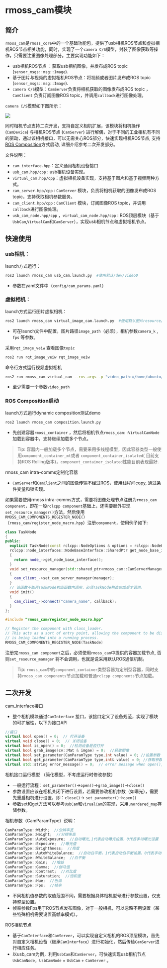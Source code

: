 # rmoss_cam模块

## 简介

`rmoss_cam`是`rmoss_core`中的一个基础功能包，提供了usb相机ROS节点和虚拟相机ROS节点相关功能，同时，实现了一个`camera C/S`模型，封装了图像获取等操作，只需要注重图像处理部分。主要实现功能如下：

- usb相机ROS节点 ：获取usb相机图像，并发布成ROS topic (`sensor_msgs::msg::Image`).
- 基于图片与视频的虚拟相机ROS节点：将视频或者图片发布成ROS topic (`sensor_msgs::msg::Image`).
- `camera C/S`模型：`CamServer`负责将相机获取的图像发布成ROS topic ， `CamClient` 负责订阅图像ROS topic，并调用`callback`进行图像处理。

`camera C/S`模型如下图所示：

![](cam_server_client.png)

同时相机节点支持二次开发，支持自定义相机扩展，该模块将相机操作(`CamDevice`) 与相机ROS节点 (`CamServer`) 进行解偶，对于不同的工业相机有不同的驱动，通过该相机接口，可以无需关心ROS部分，快速实现相机ROS节点, 支持[ROS Composition](https://docs.ros.org/en/galactic/Tutorials/Composition.html)方式启动, 详细介绍参考二次开发部分。

文件说明：

* `cam_interface.hpp`：定义通用相机设备接口
* `usb_cam.hpp/cpp` : usb相机设备实现。
* `virtual_cam.hpp/cpp`：虚拟相机设备实现，支持基于图片和基于视频两种方式。
* `cam_server.hpp/cpp` :  `CamServer` 模块，负责将相机获取的图像发布成ROS topic，支持获取相机参数服务。
* `cam_client.hpp/cpp` :  `CamClient` 模块，订阅图像ROS topic，并调用`callback`进行图像处理。
* `usb_cam_node.hpp/cpp` ，`virtual_cam_node.hpp/cpp` :  ROS顶层模块（基于`UsbCam`,`VirtualCam`和`CamServer`），实现usb相机节点和虚拟相机节点。

## 快速使用

### usb相机：

launch方式运行：

```bash
ros2 launch rmoss_cam usb_cam.launch.py  #使用默认/dev/video0
```

* 参数在yaml文件中（`config/cam_params.yaml`）

### 虚拟相机：

launch方式运行图片虚拟相机：

```bash
ros2 launch rmoss_cam virtual_image_cam.launch.py  #使用默认图片resource/test.png
```

* 可在launch文件中配置，图片路径`image_path`（必须），相机参数`camera_k` , `fps` 等参数。

采用`rqt_image_veiw` 查看图像`topic` 

```bash
ros2 run rqt_image_veiw rqt_image_veiw
```

命令行方式运行视频虚拟相机

```bash
ros2 run rmoss_cam virtual_cam --ros-args -p "video_path:=/home/ubuntu/test.avi"
```

* 至少需要一个参数`video_path`

### ROS Composition启动

launch方式运行dynamic composition测试demo

```python
ros2 launch rmoss_cam composition.launch.py
```

* 先创建容器`rmoss_container` ，然后将相机节点`rmoss_cam::VirtualCamNode` 加载到容器中，支持继续加载多个节点。

> Tip: 容器内一般加载多个节点，需要采用多线程模型，因此容器类型一般使用`component_container_mt`或者 `component_container_isolated`( 目前支持ROS Rolling版本)，`component_container_isolated`性能目前表现最好.

rmoss_cam intra-comms定制化容器

* `CamServer`和`CamClient`之间的图像传输不经过ROS，使用线程间copy, 通过条件变量和锁实现。

如果需要使用rmoss intra-comms方式，需要将图像处理节点注册为`rmoss_cam component`，即在一般`rclcpp component`基础上，还需要额外实现`set_resource_manager()`方法，然后使用`RMOSS_CAM_COMPONENTS_REGISTER_NODE()`（`rmoss_cam/register_node_macro.hpp`）注册`component`，使用例子如下:

```c++
class TaskNode
{
public:
  explicit TaskNode(const rclcpp::NodeOptions & options = rclcpp::NodeOptions());
  rclcpp::node_interfaces::NodeBaseInterface::SharedPtr get_node_base_interface()
  {
    return node_->get_node_base_interface();
  }
  void set_resource_manager(std::shared_ptr<rmoss_cam::CamServerManager> manager)
  {
    cam_client_->set_cam_server_manager(manager);
  }
  // 该函数不能再TaskNode构造函数内调用，必须TaskNode构造完成后才调用。
  void init()
  {
    cam_client_->connect("camera_name", callback);
  }
};

#include "rmoss_cam/register_node_macro.hpp"

// Register the component with class_loader.
// This acts as a sort of entry point, allowing the component to be discoverable when its library
// is being loaded into a running process.
RMOSS_CAM_COMPONENTS_REGISTER_NODE(TaskNode)
```
注册完`rmoss_cam component`之后，必须使用`rmoss_cam`中提供的容器加载节点, 否则`set_resource_manager` 将不会调用，也就是说采用默认ROS通信机制。

> Tip: `rmoss_cam`中的`component_container`类型容器为定制型容器，同时支持`rmoss_cam components`节点加载和普通`rclcpp components`节点加载。

## 二次开发

cam_interface接口

* 整个相机模块通过`CamInterface` 接口，该接口定义了设备规范，实现了模块的可扩展性，以下为接口API

```c++
//接口
virtual bool open() = 0;  // 打开设备
virtual void close() = 0;  // 关闭设备
virtual bool is_open() = 0;  //检测设备是否打开
virtual bool grab_image(cv::Mat & imgae) = 0;  //获取图像
virtual bool set_parameter(CamParamType type,int value) = 0; //设置参数
virtual bool get_parameter(CamParamType type,int& value) = 0; //获取参数
virtual std::string error_message() = 0;  // error message when open(),grab_image(),set_parameter(),get_parameter() return false.
```

相机接口运行模型 （简化模型，不考虑运行时修改参数）

* 一般运行流程：`set_parameter()`->`open()`->`grab_image()`->`close()` 
* 参数设置应该在相机关闭下进行设置，若需要修改相机参数（如曝光），需要先重启相机进行设置，即：`close()`-> `set_parameter()`->`open()` 
* 参数set和get方法可以参考`UsbCam`和`VirualCam`的实现，采用`unordered_map`存储参数。

相机参数（CamParamType）说明：

```c++
CamParamType::Width;  //分辨率宽
CamParamType::Height;  //分辨率高
CamParamType::AutoExposure;  //自动曝光,1代表自动曝光设置，0代表手动曝光设置
CamParamType::Exposure;  //曝光值
CamParamType::Brighthness;  //亮度
CamParamType::AutoWhiteBalance;  //自动白平衡，1代表自动白平衡设置，0代表手动白平衡设置
CamParamType::WhiteBalance;  //白平衡
CamParamType::Gain;  //增益
CamParamType::Gamma;  //伽马值
CamParamType::Contrast;  //对比度
CamParamType::Saturation;  //饱和度
CamParamType::Hue;  //色调
CamParamType::Fps;  //帧率
```

- 不同相机值参数的取值范围不同，需要根据具体相机型号进行参数设置，仅支持整型设置。
- 帧率参数Fps用于ROS节点发布图像，对于一般相机，可以忽略不用设置（某些特殊相机需要设置高帧率模式）。

ROS相机节点

* 基于`CamInterface`和`CamServer`，可以实现自定义相机的ROS顶层模块，首先对自定义相机设备（继承`CamInterface`）进行初始化，然后传给`CamServer`进行相应任务。
* 以usb_cam为例，利用`UsbCam`和`CamServer`，可快速实现usb相机节点`UsbCamNode`，`UsbCamNode` = `UsbCam` + `CamServer` 。
